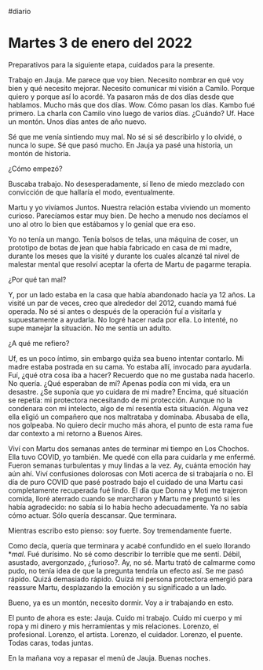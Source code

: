  #diario  

# Martes 3 de enero del 2022
Preparativos para la siguiente etapa, cuidados para la presente.

  

Trabajo en Jauja. Me parece que voy bien. Necesito nombrar en qué voy bien y qué necesito mejorar. Necesito comunicar mi visión a Camilo. Porque quiero y porque así lo acordé. Ya pasaron más de dos días desde que hablamos. Mucho más que dos días. Wow. Cómo pasan los días. Kambo fué primero. La charla con Camilo vino luego de varios días. ¿Cuándo? Uf. Hace un montón. Unos días antes de año nuevo.

  

Sé que me venía sintiendo muy mal. No sé si sé describirlo y lo olvidé, o nunca lo supe. Sé que pasó mucho. En Jauja ya pasé una historia, un montón de historia.

  

¿Cómo empezó?

  

Buscaba trabajo. No desesperadamente, sí lleno de miedo mezclado con convicción de que hallaría el modo, eventualmente.

  

Martu y yo vivíamos Juntos. Nuestra relación estaba viviendo un momento curioso. Parecíamos estar muy bien. De hecho a menudo nos decíamos el uno al otro lo bien que estábamos y lo genial que era eso.

  

Yo no tenía un mango. Tenía bolsos de telas, una máquina de coser, un prototipo de botas de jean que había fabricado en casa de mi madre, durante los meses que la visité y durante los cuales alcanzé tal nivel de malestar mental que resolví aceptar la oferta de Martu de pagarme terapia.

  

¿Por qué tan mal?

  

Y, por un lado estaba en la casa que había abandonado hacía ya 12 años. La visité un par de veces, creo que alrededor del 2012, cuando mamá fué operada. No sé si antes o después de la operación fuí a visitarla y supuestamente a ayudarla. No logré hacer nada por ella. Lo intenté, no supe manejar la situación. No me sentía un adulto.

  

¿A qué me refiero?

  

Uf, es un poco íntimo, sin embargo quiźa sea bueno intentar contarlo. Mi madre estaba postrada en su cama. Yo estaba allí, invocado para ayudarla. Fuí, ¿qué otra cosa iba a hacer? Recuerdo que no me gustaba nada hacerlo. No quería. ¿Qué esperaban de mí? Apenas podía con mi vida, era un desastre. ¿Se suponía que yo cuidara de mi madre? Encima, qué situación se repetía: mi protectora necesitando de mi protección. Aunque no la condenara con mi intelecto, algo de mí resentía esta situación. Alguna vez ella eligió un compañero que nos maltrataba y dominaba. Abusaba de ella, nos golpeaba. No quiero decir mucho más ahora, el punto de esta rama fue dar contexto a mi retorno a Buenos Aires.

  

Viví con Martu dos semanas antes de terminar mi tiempo en Los Chochos. Ella tuvo COVID, yo también. Me quedé con ella para cuidarla y me enfermé. Fueron semanas turbulentas y muy lindas a la vez. Ay, cuánta emoción hay aún ahí. Viví confusiones dolorosas con Moti acerca de si trabajaría o no. El día de puro COVID que pasé postrado bajo el cuidado de una Martu casi completamente recuperada fué lindo. El día que Donna y Moti me trajeron comida, lloré aterrado cuando se marcharon y Martu me preguntó si les había agradecido: no sabía si lo había hecho adecuadamente. Ya no sabía cómo actuar. Sólo quería descansar. Que terminara.

  

Mientras escribo esto pienso: soy fuerte. Soy tremendamente fuerte.

  

Como decía, quería que terminara y acabé confundido en el suelo llorando **mal*. Fué durísimo. No sé como describir lo terrible que me sentí. Débil, asustado, avergonzado, ¿furioso?. Ay, no sé. Martu trató de calmarme como pudo, no tenía idea de que la pregunta tendría un efecto así. Se me pasó rápido. Quizá demasiado rápido. Quizá mi persona protectora emergió para reassure Martu, desplazando la emoción y su significado a un lado.

  

Bueno, ya es un montón, necesito dormir. Voy a ir trabajando en esto.

  

El punto de ahora es este: Jauja. Cuido mi trabajo. Cuido mi cuerpo y mi ropa y mi dinero y mis herramientas y mis relaciones. Lorenzo, el profesional. Lorenzo, el artista. Lorenzo, el cuidador. Lorenzo, el puente. Todas caras, todas juntas.

  

En la mañana voy a repasar el menú de Jauja. Buenas noches.
